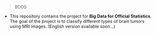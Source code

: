 > BDOS
- This repository contains the project for **Big Data for Official Statistics**. The goal of the project is to classify different types of brain tumors using MRI images. (English version available soon...)
